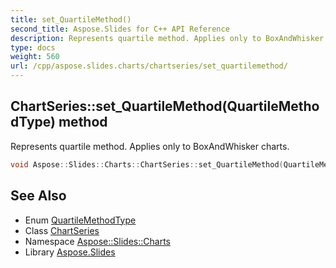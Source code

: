 ```yaml
---
title: set_QuartileMethod()
second_title: Aspose.Slides for C++ API Reference
description: Represents quartile method. Applies only to BoxAndWhisker charts.
type: docs
weight: 560
url: /cpp/aspose.slides.charts/chartseries/set_quartilemethod/
---
```

## ChartSeries::set_QuartileMethod(QuartileMethodType) method


Represents quartile method. Applies only to BoxAndWhisker charts.

```cpp
void Aspose::Slides::Charts::ChartSeries::set_QuartileMethod(QuartileMethodType value) override
```

## See Also

* Enum [QuartileMethodType](../quartilemethodtype/)
* Class [ChartSeries](./)
* Namespace [Aspose::Slides::Charts](../)
* Library [Aspose.Slides](../../)